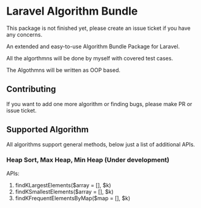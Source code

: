 # Laravel Algorithm Bundle

This package is not finished yet, please create an issue ticket if you have any concerns.

An extended and easy-to-use Algorithm Bundle Package for Laravel.

All the algorthmns will be done by myself with covered test cases.

The Algothmns will be written as OOP based.

## Contributing

If you want to add one more algorithm or finding bugs, please make PR or issue ticket.

## Supported Algorithm

All algorithms support general methods, below just a list of additional APIs.

### Heap Sort, Max Heap, Min Heap (Under development)

APIs:
   1. findKLargestElements($array = [], $k)
   1. findKSmallestElements($array = [], $k)
   1. findKFrequentElementsByMap($map = [], $k)
